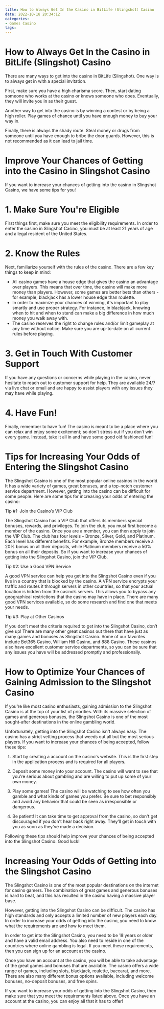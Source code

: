 ```yaml
---
title: How to Always Get In the Casino in BitLife (Slingshot) Casino 
date: 2022-10-18 20:34:12
categories:
- Games Casino
tags:
---
```



#  How to Always Get In the Casino in BitLife (Slingshot) Casino 

There are many ways to get into the casino in BitLife (Slingshot). One way is to always get in with a special invitation.

First, make sure you have a high charisma score. Then, start dating someone who works at the casino or knows someone who does. Eventually, they will invite you in as their guest.

Another way to get into the casino is by winning a contest or by being a high roller. Play games of chance until you have enough money to buy your way in.

Finally, there is always the shady route. Steal money or drugs from someone until you have enough to bribe the door guards. However, this is not recommended as it can lead to jail time.

#  Improve Your Chances of Getting into the Casino in Slingshot Casino 

If you want to increase your chances of getting into the casino in Slingshot Casino, we have some tips for you! 

# 1. Make Sure You're Eligible

First things first, make sure you meet the eligibility requirements. In order to enter the casino in Slingshot Casino, you must be at least 21 years of age and a legal resident of the United States. 

# 2. Know the Rules

Next, familiarize yourself with the rules of the casino. There are a few key things to keep in mind: 
- All casino games have a house edge that gives the casino an advantage over players. This means that over time, the casino will make more money than players. However, some games are better bets than others - for example, blackjack has a lower house edge than roulette. 
- In order to maximize your chances of winning, it's important to play smartly and use proper strategy. For instance, in blackjack, knowing when to hit and when to stand can make a big difference in how much money you walk away with. 
- The casino reserves the right to change rules and/or limit gameplay at any time without notice. Make sure you are up-to-date on all current rules before playing. 

# 3. Get in Touch With Customer Support

If you have any questions or concerns while playing in the casino, never hesitate to reach out to customer support for help. They are available 24/7 via live chat or email and are happy to assist players with any issues they may have while playing. 

# 4. Have Fun!

Finally, remember to have fun! The casino is meant to be a place where you can relax and enjoy some excitement; so don't stress out if you don't win every game. Instead, take it all in and have some good old fashioned fun!

#  Tips for Increasing Your Odds of Entering the Slingshot Casino 

The Slingshot Casino is one of the most popular online casinos in the world. It has a wide variety of games, great bonuses, and a top-notch customer service department. However, getting into the casino can be difficult for some people. Here are some tips for increasing your odds of entering the casino:

Tip #1: Join the Casino’s VIP Club

The Slingshot Casino has a VIP Club that offers its members special bonuses, rewards, and privileges. To join the club, you must first become a member of the casino. Once you are a member, you can then apply to join the VIP Club. The club has four levels – Bronze, Silver, Gold, and Platinum. Each level has different benefits. For example, Bronze members receive a 20% bonus on all their deposits, while Platinum members receive a 50% bonus on all their deposits. So if you want to increase your chances of getting into the Slingshot Casino, join the VIP Club.

Tip #2: Use a Good VPN Service

A good VPN service can help you get into the Slingshot Casino even if you live in a country that is blocked by the casino. A VPN service encrypts your traffic and routes it through servers in other countries, so that your actual location is hidden from the casino’s servers. This allows you to bypass any geographical restrictions that the casino may have in place. There are many good VPN services available, so do some research and find one that meets your needs.

Tip #3: Play at Other Casinos

If you don’t meet the criteria required to get into the Slingshot Casino, don’t give up! There are many other great casinos out there that have just as many games and bonuses as Slingshot Casino. Some of our favorites include Bet365 Casino, William Hill Casino, and 888 Casino. These casinos also have excellent customer service departments, so you can be sure that any issues you have will be addressed promptly and professionally.

#  How to Optimize Your Chances of Gaining Admission to the Slingshot Casino 

If you're like most casino enthusiasts, gaining admission to the Slingshot Casino is at the top of your list of priorities. With its massive selection of games and generous bonuses, the Slingshot Casino is one of the most sought-after destinations in the online gambling world.

Unfortunately, getting into the Slingshot Casino isn't always easy. The casino has a strict vetting process that weeds out all but the most serious players. If you want to increase your chances of being accepted, follow these tips:

1. Start by creating a account on the casino's website. This is the first step in the application process and is required for all players.

2. Deposit some money into your account. The casino will want to see that you're serious about gambling and are willing to put up some of your own money.

3. Play some games! The casino will be watching to see how often you gamble and what kinds of games you prefer. Be sure to bet responsibly and avoid any behavior that could be seen as irresponsible or dangerous.

4. Be patient! It can take time to get approval from the casino, so don't get discouraged if you don't hear back right away. They'll get in touch with you as soon as they've made a decision.

Following these tips should help improve your chances of being accepted into the Slingshot Casino. Good luck!

#  Increasing Your Odds of Getting into the Slingshot Casino

The Slingshot Casino is one of the most popular destinations on the internet for casino gamers. The combination of great games and generous bonuses is hard to beat, and this has resulted in the casino having a massive player base.

However, getting into the Slingshot Casino can be difficult. The casino has high standards and only accepts a limited number of new players each day. In order to increase your odds of getting into the casino, you need to know what the requirements are and how to meet them.

In order to get into the Slingshot Casino, you need to be 18 years or older and have a valid email address. You also need to reside in one of the countries where online gambling is legal. If you meet these requirements, then you can sign up for an account at the casino.

Once you have an account at the casino, you will be able to take advantage of the great games and bonuses that are available. The casino offers a wide range of games, including slots, blackjack, roulette, baccarat, and more. There are also many different bonus options available, including welcome bonuses, no-deposit bonuses, and free spins.

If you want to increase your odds of getting into the Slingshot Casino, then make sure that you meet the requirements listed above. Once you have an account at the casino, you can enjoy all that it has to offer!